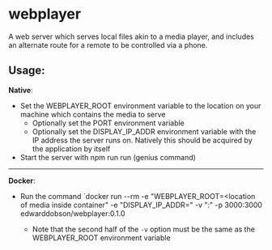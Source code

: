 # webplayer
A web server which serves local files akin to a media player, and includes an alternate route for a remote to be controlled via a phone.

## Usage:
**Native**:
- Set the WEBPLAYER_ROOT environment variable to the location on your machine which contains the media to serve
    - Optionally set the PORT environment variable
    - Optionally set the DISPLAY_IP_ADDR environment variable with the IP address the server runs on. Natively this should be acquired by the application by itself
- Start the server with npm run run (genius command)

---
**Docker**:
- Run the command `docker run --rm -e "WEBPLAYER_ROOT=<location of media inside container" -e "DISPLAY_IP_ADDR=<ip addr of host machine>" -v "<local media location>:<location of media inside container>" -p 3000:3000 edwarddobson/webplayer:0.1.0
    - Note that the second half of the `-v` option must be the same as the WEBPLAYER_ROOT environment variable
